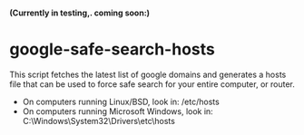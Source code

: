 #### (Currently in testing,. coming soon:)

# google-safe-search-hosts
This script fetches the latest list of google domains and generates a hosts file
that can be used to force safe search for your entire computer, or router.

- On computers running Linux/BSD, look in: /etc/hosts
- On computers running Microsoft Windows, look in: C:\Windows\System32\Drivers\etc\hosts
